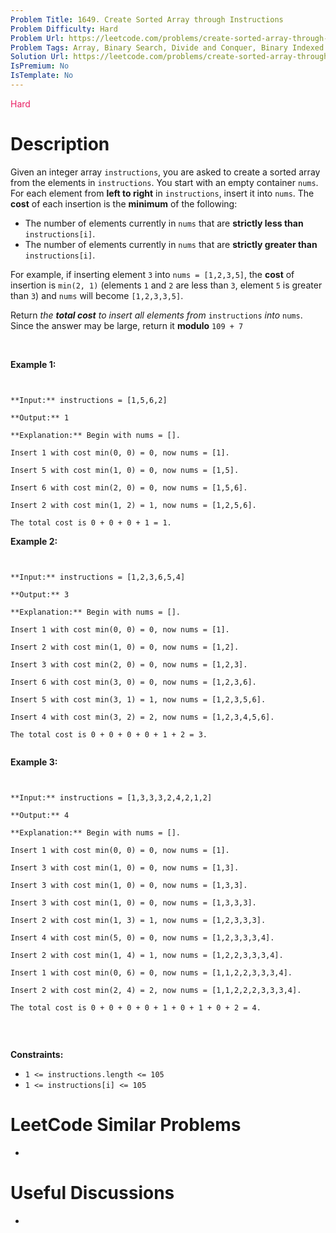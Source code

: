 ```yaml
---
Problem Title: 1649. Create Sorted Array through Instructions
Problem Difficulty: Hard
Problem Url: https://leetcode.com/problems/create-sorted-array-through-instructions/
Problem Tags: Array, Binary Search, Divide and Conquer, Binary Indexed Tree, Segment Tree, Merge Sort, Ordered Set
Solution Url: https://leetcode.com/problems/create-sorted-array-through-instructions/solution/
IsPremium: No
IsTemplate: No
---
```


<span style="color: rgb(233, 30, 99);">Hard</span>

# Description

Given an integer array `instructions`, you are asked to create a sorted array from the elements in `instructions`. You start with an empty container `nums`. For each element from **left to right** in `instructions`, insert it into `nums`. The **cost** of each insertion is the **minimum** of the following:


* The number of elements currently in `nums` that are **strictly less than** `instructions[i]`.
* The number of elements currently in `nums` that are **strictly greater than** `instructions[i]`.


For example, if inserting element `3` into `nums = [1,2,3,5]`, the **cost** of insertion is `min(2, 1)` (elements `1` and `2` are less than `3`, element `5` is greater than `3`) and `nums` will become `[1,2,3,3,5]`.


Return *the **total cost** to insert all elements from* `instructions` *into* `nums`. Since the answer may be large, return it **modulo** `109 + 7`


 


**Example 1:**



```

**Input:** instructions = [1,5,6,2]
**Output:** 1
**Explanation:** Begin with nums = [].
Insert 1 with cost min(0, 0) = 0, now nums = [1].
Insert 5 with cost min(1, 0) = 0, now nums = [1,5].
Insert 6 with cost min(2, 0) = 0, now nums = [1,5,6].
Insert 2 with cost min(1, 2) = 1, now nums = [1,2,5,6].
The total cost is 0 + 0 + 0 + 1 = 1.
```

**Example 2:**



```

**Input:** instructions = [1,2,3,6,5,4]
**Output:** 3
**Explanation:** Begin with nums = [].
Insert 1 with cost min(0, 0) = 0, now nums = [1].
Insert 2 with cost min(1, 0) = 0, now nums = [1,2].
Insert 3 with cost min(2, 0) = 0, now nums = [1,2,3].
Insert 6 with cost min(3, 0) = 0, now nums = [1,2,3,6].
Insert 5 with cost min(3, 1) = 1, now nums = [1,2,3,5,6].
Insert 4 with cost min(3, 2) = 2, now nums = [1,2,3,4,5,6].
The total cost is 0 + 0 + 0 + 0 + 1 + 2 = 3.

```

**Example 3:**



```

**Input:** instructions = [1,3,3,3,2,4,2,1,2]
**Output:** 4
**Explanation:** Begin with nums = [].
Insert 1 with cost min(0, 0) = 0, now nums = [1].
Insert 3 with cost min(1, 0) = 0, now nums = [1,3].
Insert 3 with cost min(1, 0) = 0, now nums = [1,3,3].
Insert 3 with cost min(1, 0) = 0, now nums = [1,3,3,3].
Insert 2 with cost min(1, 3) = 1, now nums = [1,2,3,3,3].
Insert 4 with cost min(5, 0) = 0, now nums = [1,2,3,3,3,4].
​​​​​​​Insert 2 with cost min(1, 4) = 1, now nums = [1,2,2,3,3,3,4].
​​​​​​​Insert 1 with cost min(0, 6) = 0, now nums = [1,1,2,2,3,3,3,4].
​​​​​​​Insert 2 with cost min(2, 4) = 2, now nums = [1,1,2,2,2,3,3,3,4].
The total cost is 0 + 0 + 0 + 0 + 1 + 0 + 1 + 0 + 2 = 4.

```

 


**Constraints:**


* `1 <= instructions.length <= 105`
* `1 <= instructions[i] <= 105`


# LeetCode Similar Problems

- []()

# Useful Discussions

- []()
